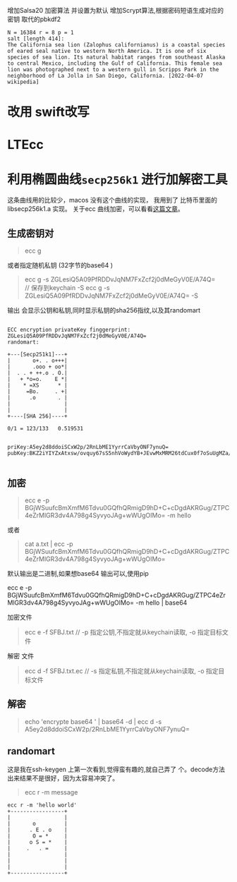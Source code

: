 

增加Salsa20 加密算法 并设置为默认
增加Scrypt算法,根据密码短语生成对应的密钥 取代的pbkdf2
```
N = 16384 r = 8 p = 1
salt [length 414]:
The California sea lion (Zalophus californianus) is a coastal species of eared seal native to western North America. It is one of six species of sea lion. Its natural habitat ranges from southeast Alaska to central Mexico, including the Gulf of California. This female sea lion was photographed next to a western gull in Scripps Park in the neighborhood of La Jolla in San Diego, California. [2022-04-07 wikipedia]
```

# 改用 swift改写

# LTEcc

# 利用椭圆曲线`secp256k1` 进行加解密工具
这条曲线用的比较少，macos 没有这个曲线的实现，
我用到了 比特币里面的 libsecp256k1.a 实现。
关于ecc 曲线加密，可以看看[这篇文章](https://vitock.github.io/2020/10/21/541a3f0129ff/)。

## 生成密钥对
> ecc g 


或者指定随机私钥 (32字节的base64 ) 
> ecc g -s  ZGLesiQ5A09PfRDDvJqNM7FxZcf2j0dMeGyV0E/A74Q=  
> // 保存到keychain   -S
> ecc g -s  ZGLesiQ5A09PfRDDvJqNM7FxZcf2j0dMeGyV0E/A74Q= -S 
> 


输出 会显示公钥和私钥,同时显示私钥的sha256指纹,以及其randomart
```

ECC encryption privateKey finggerprint: 
ZGLesiQ5A09PfRDDvJqNM7FxZcf2j0dMeGyV0E/A74Q=
randomart:

+---[Secp251k1]---+
|       o+. . o+++|
|       .ooo + oo*|
|  . . + ++.o . O.|
|   + *o=o.    E *|
|    * =XS      * |
|     =Bo.     . +|
|      .o       . |
|                 |
|                 |
+----[SHA 256]----+

0/1 = 123/133   0.519531


priKey:A5ey2d8ddoiSCxW2p/2RnLbME1YyrrCaVbyONF7ynuQ=
pubKey:BKZ2iYIYZxAtxsw/ovquy67sS5nhVoWydYB+JEvwMxMRM26tdCux0f7oSuUgMZa/Sqh3+7ZqWTONarra2BGW9OM=


```


## 加密

>  ecc e -p BGjWSuufcBmXmfM6Tdvu0GQfhQRmigD9hD+C+cDgdAKRGug/ZTPC4eZrMlGR3dv4A798g4SyvyoJAg+wWUgOIMo= -m hello 

或者
> cat a.txt | ecc -p BGjWSuufcBmXmfM6Tdvu0GQfhQRmigD9hD+C+cDgdAKRGug/ZTPC4eZrMlGR3dv4A798g4SyvyoJAg+wWUgOIMo= 

默认输出是二进制,如果想base64 输出可以,使用pip

 ecc e -p BGjWSuufcBmXmfM6Tdvu0GQfhQRmigD9hD+C+cDgdAKRGug/ZTPC4eZrMlGR3dv4A798g4SyvyoJAg+wWUgOIMo= -m hello | base64


加密文件
> ecc e -f SFBJ.txt  // -p 指定公钥,不指定就从keychain读取, -o 指定目标文件

解密 文件
> ecc d -f  SFBJ.txt.ec // -s 指定私钥,不指定就从keychain读取, -o 指定目标文件
 ## 解密
 

 > echo 'encrypte base64 ' | base64 -d | ecc d -s A5ey2d8ddoiSCxW2p/2RnLbME1YyrrCaVbyONF7ynuQ=

 ## randomart 
 这是我在ssh-keygen 上第一次看到,觉得蛮有趣的,就自己弄了
 个。decode方法出来结果不是很好，因为太容易冲突了。
 > ecc r -m message
 

 ```
 ecc r -m 'hello world'
+-----------------+
|                 |
|       o         |
|      . E . o    |
|       O = *     |
|      o S = *    |
|     .   . =     |
|                 |
|                 |
|                 |
+-----------------+


 ```

